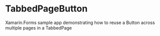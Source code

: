 # TabbedPageButton
 Xamarin.Forms sample app demonstrating how to reuse a Button across multiple pages in a TabbedPage
